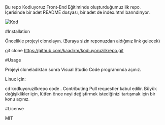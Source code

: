 Bu repo Kodluyoruz Front-End Eğitiminde oluşturduğumuz ilk repo. İçerisinde bir adet README dosyası, bir adet de index.html barındırıyor.

![Kod](https://github.com/Kaadirm/kodluyoruzilkrepo/assets/141996672/51b21278-5370-4244-baf0-bccffc1e9a4a)


#Installation

Öncelikle projeyi clonelayın. (Buraya sizin reponuzdan aldığınız link gelecek)

git clone https://github.com/kaadirm/kodluyoruzilkrepo.git

#Usage

Projeyi cloneladıktan sonra Visual Studio Code programında açınız.

Linux için:

cd kodluyoruzilkrepo
code .
Contributing
Pull requestler kabul edilir. Büyük değişiklikler için, lütfen önce neyi değiştirmek istediğinizi tartışmak için bir konu açınız.

#License

MIT
